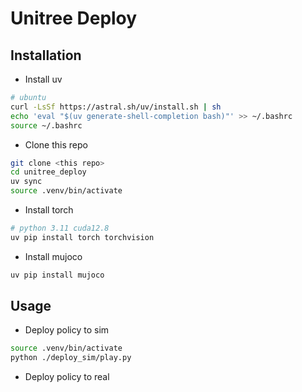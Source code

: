 # Unitree Deploy

## Installation
- Install uv
```bash
# ubuntu
curl -LsSf https://astral.sh/uv/install.sh | sh
echo 'eval "$(uv generate-shell-completion bash)"' >> ~/.bashrc
source ~/.bashrc
```
- Clone this repo
```bash
git clone <this repo>
cd unitree_deploy
uv sync
source .venv/bin/activate
```
- Install torch
```bash
# python 3.11 cuda12.8
uv pip install torch torchvision
```
- Install mujoco
```bash
uv pip install mujoco
```
## Usage
- Deploy policy to sim
```bash
source .venv/bin/activate
python ./deploy_sim/play.py
```
- Deploy policy to real
```bash
```
